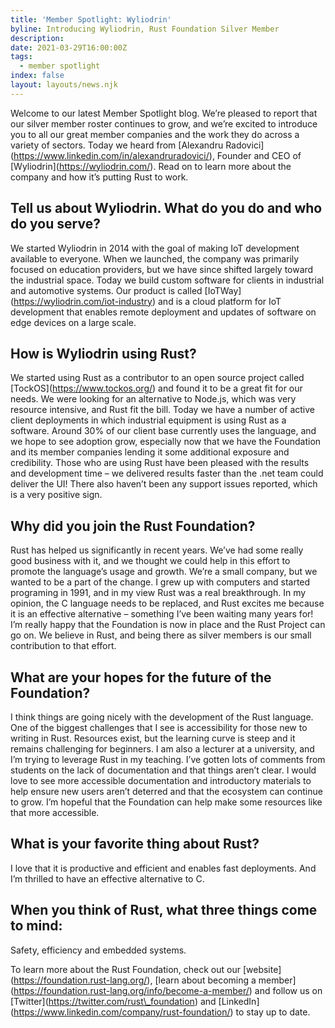 ```yaml
---
title: 'Member Spotlight: Wyliodrin'
byline: Introducing Wyliodrin, Rust Foundation Silver Member
description:
date: 2021-03-29T16:00:00Z
tags:
  - member spotlight
index: false
layout: layouts/news.njk
---
```


Welcome to our latest Member Spotlight blog. We’re pleased to report that our silver member roster continues to grow, and we’re excited to introduce you to all our great member companies and the work they do across a variety of sectors. Today we heard from \[Alexandru Radovici\](https://www.linkedin.com/in/alexandruradovici/), Founder and CEO of \[Wyliodrin\](https://wyliodrin.com/). Read on to learn more about the company and how it’s putting Rust to work.

## **Tell us about Wyliodrin. What do you do and who do you serve?**

We started Wyliodrin in 2014 with the goal of making IoT development available to everyone. When we launched, the company was primarily focused on education providers, but we have since shifted largely toward the industrial space. Today we build custom software for clients in industrial and automotive systems. Our product is called \[IoTWay\](https://wyliodrin.com/iot-industry) and is a cloud platform for IoT development that enables remote deployment and updates of software on edge devices on a large scale.

## **How is Wyliodrin using Rust?**

We started using Rust as a contributor to an open source project called \[TockOS\](https://www.tockos.org/) and found it to be a great fit for our needs. We were looking for an alternative to Node.js, which was very resource intensive, and Rust fit the bill. Today we have a number of active client deployments in which industrial equipment is using Rust as a software. Around 30% of our client base currently uses the language, and we hope to see adoption grow, especially now that we have the Foundation and its member companies lending it some additional exposure and credibility. Those who are using Rust have been pleased with the results and development time – we delivered results faster than the .net team could deliver the UI\! There also haven’t been any support issues reported, which is a very positive sign.

## **Why did you join the Rust Foundation?**

Rust has helped us significantly in recent years. We’ve had some really good business with it, and we thought we could help in this effort to promote the language’s usage and growth. We’re a small company, but we wanted to be a part of the change. I grew up with computers and started programing in 1991, and in my view Rust was a real breakthrough. In my opinion, the C language needs to be replaced, and Rust excites me because it is an effective alternative – something I’ve been waiting many years for\!&nbsp; I’m really happy that the Foundation is now in place and the Rust Project can go on. We believe in Rust, and being there as silver members is our small contribution to that effort.

## **What are your hopes for the future of the Foundation?**

I think things are going nicely with the development of the Rust language. One of the biggest challenges that I see is accessibility for those new to writing in Rust. Resources exist, but the learning curve is steep and it remains challenging for beginners. I am also a lecturer at a university, and I’m trying to leverage Rust in my teaching. I’ve gotten lots of comments from students on the lack of documentation and that things aren’t clear. I would love to see more accessible documentation and introductory materials to help ensure new users aren’t deterred and that the ecosystem can continue to grow. I’m hopeful that the Foundation can help make some resources like that more accessible.

## **What is your favorite thing about Rust?**

I love that it is productive and efficient and enables fast deployments. And I’m thrilled to have an effective alternative to C.

## **When you think of Rust, what three things come to mind:**

Safety, efficiency and embedded systems.

To learn more about the Rust Foundation, check out our \[website\](https://foundation.rust-lang.org/), \[learn about becoming a member\](https://foundation.rust-lang.org/info/become-a-member/) and follow us on \[Twitter\](https://twitter.com/rust\_foundation) and \[LinkedIn\](https://www.linkedin.com/company/rust-foundation/) to stay up to date.
